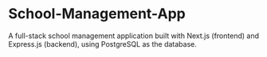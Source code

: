 # School-Management-App
A full-stack school management application built with Next.js (frontend) and Express.js (backend), using PostgreSQL as the database.
